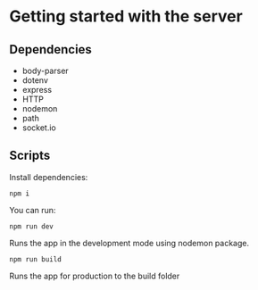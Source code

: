 # Getting started with the server

## Dependencies

- body-parser
- dotenv
- express
- HTTP
- nodemon
- path
- socket.io

## Scripts

Install dependencies:

```
npm i
```

You can run:

``` 
npm run dev
```

Runs the app in the development mode using nodemon package.

```
npm run build
```

Runs the app for production to the build folder
